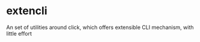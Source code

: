 # extencli
An set of utilities around click, which offers extensible CLI mechanism, with little effort
